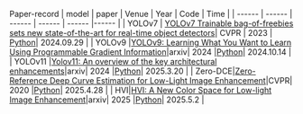 Paper-record
| model | paper | Venue	| Year | Code	| Time |
| ------ | ------ | ------ | ------ | ------ |------ |
| YOLOv7 |	[YOLOv7 Trainable bag-of-freebies sets new state-of-the-art for real-time object detectors](https://github.com/user-attachments/files/17702270/YOLOv7.Trainable.bag-of-freebies.sets.new.state-of-the-art.for.real-time.object.detectors.pdf)| CVPR | 2023 |	[Python](https://github.com/user-attachments/assets/9736e077-03bc-4bce-b3e7-07a8209f6b8f)| 2024.09.29 |
| YOLOv9	|[YOLOv9: Learning What You Want to Learn Using Programmable Gradient Information](https://link.springer.com/chapter/10.1007/978-3-031-72751-1_1)|arxiv|	2024	|[Python](https://github.com/user-attachments/assets/a8f6d8dc-5898-4862-a6fa-6b28be0cf82c)|	2024.10.14 |
| YOLOv11	|[Yolov11: An overview of the key architectural enhancements](https://arxiv.org/abs/2410.17725)|arxiv|	2024	|[Python](https://github.com/user-attachments/assets/a8f6d8dc-5898-4862-a6fa-6b28be0cf82c)|	2025.3.20 |
| Zero-DCE|[Zero-Reference Deep Curve Estimation for Low-Light Image Enhancement](https://arxiv.org/abs/2001.06826)|CVPR|	2020	|[Python](https://github.com/Li-Chongyi/Zero-DCE?utm_source=catalyzex.com)| 2025.4.28 |
| HVI|[HVI: A New Color Space for Low-light Image Enhancement](https://arxiv.org/abs/2502.20272)|arxiv|	2025	|[Python](https://github.com/Fediory/HVI-CIDNet?tab=readme-ov-file)| 2025.5.2 |

